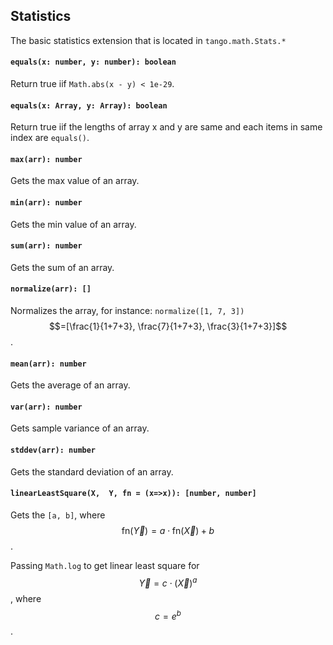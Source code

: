 <a name="math"></a>

<a name="math-stats"></a>
## Statistics
The basic statistics extension that is located in `tango.math.Stats.*`

#### `equals(x: number, y: number): boolean`
Return true iif `Math.abs(x - y) < 1e-29`.
#### `equals(x: Array, y: Array): boolean`
Return true iif the lengths of array x and y are same and each items in same index are `equals()`.
#### `max(arr): number`
Gets the max value of an array.
#### `min(arr): number`
Gets the min value of an array.
#### `sum(arr): number`
Gets the sum of an array.
#### `normalize(arr): []`
Normalizes the array, for instance: `normalize([1, 7, 3])` 
$$=[\frac{1}{1+7+3}, \frac{7}{1+7+3}, \frac{3}{1+7+3}]$$.
#### `mean(arr): number`
Gets the average of an array.
#### `var(arr): number`
Gets sample variance of an array.
#### `stddev(arr): number`
Gets the standard deviation of an array.
#### `linearLeastSquare(X,  Y, fn = (x=>x)): [number, number]`
Gets the `[a, b]`, where $$\text{fn}(\vec{Y}) = a \cdot \text{fn}(\vec{X}) + b$$. 

Passing `Math.log` to get linear least square for $$\vec{Y} = c \cdot (\vec{X})^a$$, where $$c = e^b$$.

<!--[Back to top](#math)-->